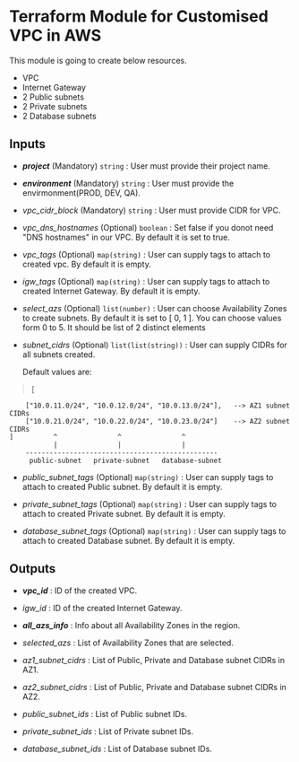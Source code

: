 # Terraform Module for Customised VPC in AWS

This module is going to create below resources.

* VPC
* Internet Gateway
* 2 Public subnets
* 2 Private subnets
* 2 Database subnets


## Inputs

* ***project*** (Mandatory) `string` : User must provide their project name.

* ***environment*** (Mandatory) `string` : User must provide the envirmonment(PROD, DEV, QA).

* *vpc_cidr_block* (Mandatory) `string` : User must provide CIDR for VPC.

* *vpc_dns_hostnames* (Optional) `boolean` : Set false if you donot need "DNS hostnames" in our VPC. By default it is set to true.

* *vpc_tags* (Optional) `map(string)` : User can supply tags to attach to created vpc. By default it is empty.

* *igw_tags* (Optional) `map(string)` : User can supply tags to attach to created Internet Gateway. By default it is empty.

* *select_azs* (Optional) `list(number)` : User can choose Availability Zones to create subnets. By default it is set to [ 0, 1 ]. You can choose values form 0 to 5. It should be list of 2 distinct elements

* *subnet_cidrs* (Optional) `list(list(string))` : User can supply CIDRs for all subnets created.
    
    Default values are: 
    
>   [

        ["10.0.11.0/24", "10.0.12.0/24", "10.0.13.0/24"],   --> AZ1 subnet CIDRs
        ["10.0.21.0/24", "10.0.22.0/24", "10.0.23.0/24"]    --> AZ2 subnet CIDRs
    ]          ^               ^               ^
               |               |               |      
        ------------------------------------------------
         public-subnet   private-subnet   database-subnet


* *public_subnet_tags* (Optional) `map(string)` : User can supply tags to attach to created Public subnet. By default it is empty.

* *private_subnet_tags* (Optional) `map(string)` : User can supply tags to attach to created Private subnet. By default it is empty.

* *database_subnet_tags* (Optional) `map(string)` : User can supply tags to attach to created Database subnet. By default it is empty.


## Outputs

* ***vpc_id*** : ID of the created VPC.

* *igw_id* : ID of the created Internet Gateway.

* ***all_azs_info*** : Info about all Availability Zones in the region.

* *selected_azs* : List of Availability Zones that are selected.

* *az1_subnet_cidrs* : List of Public, Private and Database subnet CIDRs in AZ1.

* *az2_subnet_cidrs* : List of Public, Private and Database subnet CIDRs in AZ2.

* *public_subnet_ids* : List of Public subnet IDs.

* *private_subnet_ids* : List of Private subnet IDs.

* *database_subnet_ids* : List of Database subnet IDs.